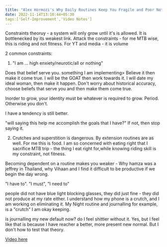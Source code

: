 ```yaml
---
title: "Alex Hormozi's Why Daily Routines Keep You Fragile and Poor Notes"
date: 2022-11-14T13:10:44+05:30
tags:['Self-Improvement','Video Notes']
---
```

Constraints theoruy - a system will only grow until it's is allowed. It is bottlenecked by its weakest link. Attack the constraints - for me MTB wise, this is riding and not fitness. For YT and media - it is volume

2 common constraints:

1. "I am ... high enxiety/neurotic/all or nothing"

Does that belief serve you. something I am implementing> Believe it then make it come true. I will be the GOAT then work towards it. I will date my ideal woman, then make it happen. Don't worry about historical accuracy, choose beliefs that serve you and then make them come true.

Inorder to grow, your identity must be whatever is required to grow. Period. Otherwise you don't.

I have a tendency is still better.

"will saying this help me accomplish the goals that I have?" If not, then stop saying it.

2. Crutches and superstition is dangerous. By extension routines are as well. For me this is food. I am so concerned with eating right that I sacrifice MTB trip - the thing I eat right for,while knowing riding skill is my constraint, not fitness.

Becoming dependent on a routine makes you weaker - Why hamza was a jeffrey in Thailand, why Vihaan and I find it difficult to be productive if we begin the day wrong.

"I have to". "I must", "I need to"

people did not have blue light blocking glasses, they did just fine - they did not produce at my rate either. I understand how my phone is a crutch, and I am working on eliminating it. My Night routine and journalling for example, is a "crutch" I am okay keeping.

is journalling my new default now? do I feel shittier without it. Yes, but I feel like that is because I have reacher a better, more present new normal. But I don't how to test that theory.

[Video here](https://www.youtube.com/watch?v=ErWpi_91b70&t=187s)
